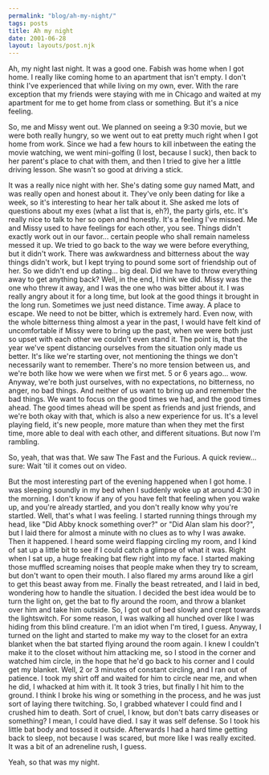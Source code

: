 ```yaml
---
permalink: "blog/ah-my-night/"
tags: posts
title: Ah my night
date: 2001-06-28
layout: layouts/post.njk
---
```


Ah, my night last night. It was a good one. Fabish was home when I got home. I really like coming home to an apartment that isn't empty. I don't think I've experienced that while living on my own, ever. With the rare exception that my friends were staying with me in Chicago and waited at my apartment for me to get home from class or something. But it's a nice feeling. 

So, me and Missy went out. We planned on seeing a 9:30 movie, but we were both really hungry, so we went out to eat pretty much right when I got home from work. Since we had a few hours to kill inbetween the eating the movie watching, we went mini-golfing (I lost, because I suck), then back to her parent's place to chat with them, and then I tried to give her a little driving lesson. She wasn't so good at driving a stick.

It was a really nice night with her. She's dating some guy named Matt, and was really open and honest about it. They've only been dating for like a week, so it's interesting to hear her talk about it. She asked me lots of questions about my exes (what a list that is, eh?), the party girls, etc. It's really nice to talk to her so open and honestly. It's a feeling I've missed. Me and Missy used to have feelings for each other, you see. Things didn't exactly work out in our favor... certain people who shall remain nameless messed it up. We tried to go back to the way we were before everything, but it didn't work. There was awkwardness and bitterness about the way things didn't work, but I kept trying to pound some sort of friendship out of her. So we didn't end up dating... big deal. Did we have to throw everything away to get anything back? Well, in the end, I think we did. Missy was the one who threw it away, and I was the one who was bitter about it. I was really angry about it for a long time, but look at the good things it brought in the long run. Sometimes we just need distance. Time away. A place to escape. We need to not be bitter, which is extremely hard. Even now, with the whole bitterness thing almost a year in the past, I would have felt kind of uncomfortable if Missy were to bring up the past, when we were both just so upset with each other we couldn't even stand it. The point is, that the year we've spent distancing ourselves from the situation only made us better. It's like we're starting over, not mentioning the things we don't necessarily want to remember. There's no more tension between us, and we're both like how we were when we first met. 5 or 6 years ago... wow. Anyway, we're both just ourselves, with no expectations, no bitterness, no anger, no bad things. And neither of us want to bring up and remember the bad things. We want to focus on the good times we had, and the good times ahead. The good times ahead will be spent as friends and just friends, and we're both okay with that, which is also a new experience for us. It's a level playing field, it's new people, more mature than when they met the first time, more able to deal with each other, and different situations. But now I'm rambling.

So, yeah, that was that. We saw The Fast and the Furious. A quick review... sure: Wait 'til it comes out on video.

But the most interesting part of the evening happened when I got home. I was sleeping soundly in my bed when I suddenly woke up at around 4:30 in the morning. I don't know if any of you have felt that feeling when you wake up, and you're already startled, and you don't really know why you're startled. Well, that's what I was feeling. I started running things through my head, like "Did Abby knock something over?" or "Did Alan slam his door?", but I laid there for almost a minute with no clues as to why I was awake. Then it happened. I heard some weird flapping circling my room, and I kind of sat up a little bit to see if I could catch a glimpse of what it was. Right when I sat up, a huge freaking bat flew right into my face. I started making those muffled screaming noises that people make when they try to scream, but don't want to open their mouth. I also flared my arms around like a girl to get this beast away from me. Finally the beast retreated, and I laid in bed, wondering how to handle the situation. I decided the best idea would be to turn the light on, get the bat to fly around the room, and throw a blanket over him and take him outside. So, I got out of bed slowly and crept towards the lightswitch. For some reason, I was walking all hunched over like I was hiding from this blind creature. I'm an idiot when I'm tired, I guess. Anyway, I turned on the light and started to make my way to the closet for an extra blanket when the bat started flying around the room again. I knew I couldn't make it to the closet without him attacking me, so I stood in the corner and watched him circle, in the hope that he'd go back to his corner and I could get my blanket. Well, 2 or 3 minutes of constant circling, and I ran out of patience. I took my shirt off and waited for him to circle near me, and when he did, I whacked at him with it. It took 3 tries, but finally I hit him to the ground. I think I broke his wing or something in the process, and he was just sort of laying there twitching. So, I grabbed whatever I could find and I crushed him to death. Sort of cruel, I know, but don't bats carry diseases or something? I mean, I could have died. I say it was self defense. So I took his little bat body and tossed it outside. Afterwards I had a hard time getting back to sleep, not because I was scared, but more like I was really excited. It was a bit of an adreneline rush, I guess. 

Yeah, so that was my night.
